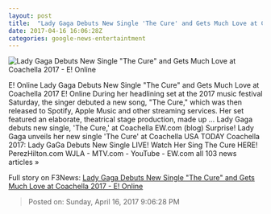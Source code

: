 ```yaml
---
layout: post
title:  "Lady Gaga Debuts New Single 'The Cure' and Gets Much Love at Coachella 2017 - E! Online"
date: 2017-04-16 16:06:28Z
categories: google-news-entertaintment
---
```


![Lady Gaga Debuts New Single "The Cure" and Gets Much Love at Coachella 2017 - E! Online](http://akns-images.eonline.com/eol_images/Entire_Site/2017316/rs_600x600-170416085758-600.lady-gaga.cm.41617.jpg?downsize=450:*&crop=450:350;left,top)

E! Online Lady Gaga Debuts New Single "The Cure" and Gets Much Love at Coachella 2017 E! Online During her headlining set at the 2017 music festival Saturday, the singer debuted a new song, "The Cure," which was then released to Spotify, Apple Music and other streaming services. Her set featured an elaborate, theatrical stage production, made up ... Lady Gaga debuts new single, 'The Cure,' at Coachella EW.com (blog) Surprise! Lady Gaga unveils her new single 'The Cure' at Coachella USA TODAY Coachella 2017: Lady GaGa Debuts New Single LIVE! Watch Her Sing The Cure HERE! PerezHilton.com WJLA - MTV.com - YouTube - EW.com all 103 news articles »


Full story on F3News: [Lady Gaga Debuts New Single "The Cure" and Gets Much Love at Coachella 2017 - E! Online](http://www.f3nws.com/n/dQv2VH)

> Posted on: Sunday, April 16, 2017 9:06:28 PM
